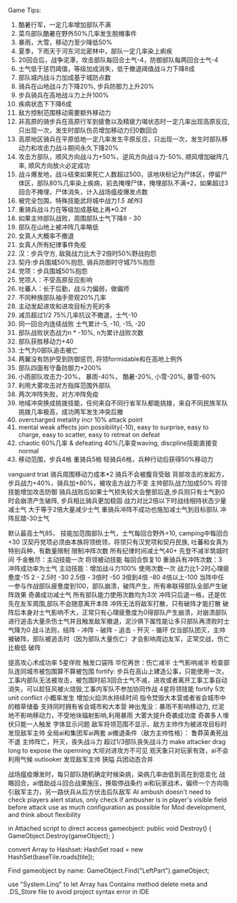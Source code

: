 Game Tips:
1. 酷暑行军，一定几率增加部队不满
2. 菜鸟部队酷暑在野外50%几率发生脱帽事件
3. 暴雨，大雪，移动力至少降低50%
4. 夏季，下雨天于河东河北密林中，部队一定几率染上痢疾
5. 20回合后，战争泥潭，攻击部队每回合士气-4，防御部队每两回合士气-4
6. 士气低于惩罚阈值，等级加成消失，低于撤退阈值战斗力下降8成
7. 部队城内战斗力加成基于城防点数
8. 骑兵在山地战斗力下降20%, 步兵防御力上升20%
9. 步兵骑兵在高地战斗力上升100%
10. 疾病状态下下降6成
11. 敌方控制范围移动需要额外移动力
12. 非高原的骑步兵在高原行军到疲惫以及精疲力竭状态时一定几率出现高原反应, 只出现一次，发生时部队伤员增加移动力归0数回合
13. 高原地区骑兵在平原低地一定几率发生平原反应，只出现一次，发生时部队移动力和攻击力战斗期间永久下降20%
14. 攻击方部队，顺风方向战斗力+50%，逆风方向战斗力-50%, 顺风增加破阵几率, 顺风方向放火必定成功
15. 战斗爆发地，战斗结束如果死亡人数超过500，该地块标记为尸体区，停留尸体区，部队80%几率染上疾病，前去掩埋尸体，掩埋部队不满+2，如果超过3回合不掩埋，尸体消失，计入战场瘟疫爆发点数
16. 被完全包围，特殊技能武将城中战力*1.5 城外*3
17. 重骑兵战斗力在等级加成基础上再*0.2f
18. 如果主帅部队战败，周围部队士气下降8 - 30
19. 部队在山地上被冲阵几率略低
22. 女真人大概率不撤退
24. 女真人所有纪律事件免疫
25. 汉：步兵守方, 敌我战力比大于2倍时50%野战抱怨
26. 契丹:步兵围城50%抱怨, 骑兵防御时守城75%抱怨
29. 党项：步兵围城50%抱怨
30. 党项人：不受高原反应影响
31. 吐蕃人：长于后勤，战斗力偏弱，做偏师
32. 不同种族部队袖手旁观20%几率
33. 主动发起进攻和进攻目标方死的多
34. 减员超过1/2 75%几率抗议不撤退，士气-10
35. 同一回合内连续战败 士气累计-5, -10, -15, -20
36. 部队战败状态战力n * -10%, n为累计战败次数
37. 部队获胜移动力+40
38. 士气为0部队追击被亡
39. 两翼没有防护受到防御惩罚, 将领formidable和在高地上例外
40. 部队四面有守备防御力+200%
41. 小雨部队攻击力-20%， 暴雨-40%， 酷暑-20%, 小雪-20%, 暴雪-60%
42. 利用大雾攻击对方指挥范围外部队
43. 两次冲阵失败，对方冲阵免疫
44. 地域冲突换成挑拨技能，任何来自不同行省军队都能挑拨，来自不同民族军队挑拨几率极高，成功两军发生冲突后撤
46. overcharged metality incr 10% attack point
47. mental weak affects join possibility(-10), easy to surprise, easy to charge, easy to scatter, easy to retreat on defeat 
48. chaotic 60%几率 & defeating 40%几率变waving, discpline技能直接变normal
49. 移动范围，步兵4格 重骑兵5格 轻骑兵6格，兵种行动后获得50%移动力

vanguard triat
骑兵周围移动力成本*2
骑兵不会被腹背受敌
背部攻击的发起方，步兵战力+40%，骑兵加+80%，被攻击方战力不变
主帅部队战力加成50%
将领技能增加攻击防御
骑兵战败后如果士气损失较大会整部后退,步兵则只有士气到0时会崩溃产生破阵, 步兵相比骑兵更加稳固
战力对比2倍以下时战线相持状态少量减士气 大于等于2倍大量减少士气
重骑兵冲阵不成功也施加减士气到目标部队
冲阵反踏-30士气

默认最高士气85， 技能加范围部队士气，士气每回合野外+10, camping中每回合+30
汉契丹党项必须由本族将领统领，将领只有汉党项和契丹民族, 吐蕃和女真为特别兵种，有数量限制
限制冲阵次数
所有纪律时间减士气40+
先登不减半筑城时间
千金散尽：主动技能一次
将领被动技能 每回合恢复10
重骑兵有冲阵次数：3
冲阵成功率为士气
主动技能：增加战斗力100% 使用次数一次
战力比1-2时心理疲惫度-15 2 - 2.5时 -30 2.5倍 - 3倍时 -50  3倍到4倍 -80 4倍以上-100 
当阵中任一参与作战部队疲惫度到100，部队崩溃，破阵产生，所有串联得部队全部产生破阵效果 
奇袭成功减士气
所有部队能力使用次数均为3次
冲阵只后退一格，还是优先在友军周围,部队不会随意离开本阵
冲阵无法将敌军打散，只有破阵才能打散
破阵后本身对士气影响不大，正常只有心理疲惫度为0得部队产生崩溃，对崩溃部队进行追击大量杀伤士气并且触发敌军撤退，泥沙俱下属性能让多只部队再溃败时士气降为0
战斗法则，结阵 - 冲阵 - 破阵 - 追击 - 歼灭 - 循环
仅当部队团灭，主帅被破阵，部队被追击时（因为部队大量伤亡）才会影响周边友军，正常交战，伤亡比极低
破阵

提高攻心术成功率
5星佯败 触发口袋阵
华佗再世：伤亡减半 士气影响减半
检查部队连同城市被包围算不算被包围
fortify: 步兵在高山上建造公事，只能使用一次，工事内部队无法被攻击，被包围时前3回合士气不减，进攻或者离开工事工事自动消失，可以趁狂风被火烧毁,工事内军队不参加协同作战
4星将领技能 fortify 5次
unit conflict 小概率发生
增加火焰洪水持续时间
指令焚毁大本营或者省会城市中的粮草储备
支持同时拥有省会城市和大本营
神出鬼没：暴雨不影响移动力, 烂泥地不影响移动力，不受地块辐射影响,利用暴雨 大雾大提升奇袭成功度
奇袭多人埋伏只能一人触发
字体显示问题
敌军将领范围不显示，敌方主帅作为被进攻目标时发现敌军主帅
全局ai和集团军ai两套
ai撤退条件（敌方主帅性格）：
鲁莽英勇死战不退
主帅阵亡，歼灭，丧失战斗力
超过1/3部队丧失战斗力
make attacker drag long to expose the openning
大坝对进攻方不可见
观天象只对玩家有效，ai不会利用气候
outlooker 发现敌军主帅
狭隘
兵团动态合并

战场瘟疫爆发时，每只部队随机确定时候染病，染病几率由低到高在到低变化
战略回合，ai借助战斗回合战果施压，换取停战条约
ai和玩家战术，偏师一个方向吸引敌军主力，另一路伏兵从后方伏击后队敌军
AI ambush doesn't need to check players alert status, only check if ambusher is in player's visible field before attack
use as much configuration as possible for Mod development, and think about flexibility

in Attached script to direct access gameobject:
 public void Destroy()
  {
    GameObject.Destroy(gameObject);
  }

convert Array to Hashset:
HashSet<Tile> road = new HashSet<Tile>(baseTile.roads[tile]);

Find gameobject by name:
 GameObject.Find("LeftPart").gameObject;

use "System.Linq" to let Array has Contains method
delete meta and .DS_Store file to avoid project syntax error in IDE
